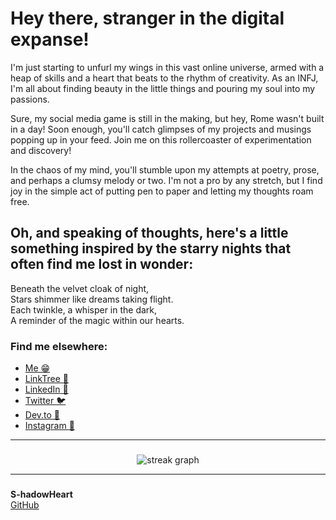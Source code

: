 # Hey there, stranger in the digital expanse! 
I'm just starting to unfurl my wings in this vast online universe, armed with a heap of skills and a heart that beats to the rhythm of creativity. As an INFJ, I'm all about finding beauty in the little things and pouring my soul into my passions.

Sure, my social media game is still in the making, but hey, Rome wasn't built in a day! Soon enough, you'll catch glimpses of my projects and musings popping up in your feed. Join me on this rollercoaster of experimentation and discovery!

In the chaos of my mind, you'll stumble upon my attempts at poetry, prose, and perhaps a clumsy melody or two. I'm not a pro by any stretch, but I find joy in the simple act of putting pen to paper and letting my thoughts roam free.

## Oh, and speaking of thoughts, here's a little something inspired by the starry nights that often find me lost in wonder:

Beneath the velvet cloak of night,  
Stars shimmer like dreams taking flight.  
Each twinkle, a whisper in the dark,  
A reminder of the magic within our hearts.

### Find me elsewhere:
- [Me 😁](https://s-hadowheart.carrd.co/)
- [LinkTree 🌳](https://linktr.ee/s_hadowheart)
- [LinkedIn 🔗](https://www.linkedin.com/in/dharmraj-sodha-059512249/) 
- [Twitter 🐦](https://twitter.com/S_hadowHeart) 
- [Dev.to 🌱](https://dev.to/s_hadowheart)
- [Instagram 🎸](https://www.instagram.com/s_hadowheart)


---

###

<div align="center">
  <img src="https://streak-stats.demolab.com/?user=s-hadowheart&theme=dark" alt="streak graph"  />
</div>

---

###

**S-hadowHeart**  
[GitHub](https://github.com/S-hadowHeart)



